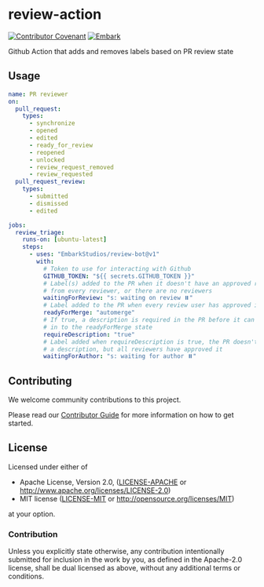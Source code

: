 # review-action

[![Contributor Covenant](https://img.shields.io/badge/contributor%20covenant-v1.4%20adopted-ff69b4.svg)](CODE_OF_CONDUCT.md)
[![Embark](https://img.shields.io/badge/embark-open%20source-blueviolet.svg)](https://embark.dev)

Github Action that adds and removes labels based on PR review state

## Usage

```yaml
name: PR reviewer
on:
  pull_request:
    types:
      - synchronize
      - opened
      - edited
      - ready_for_review
      - reopened
      - unlocked
      - review_request_removed
      - review_requested
  pull_request_review:
    types:
      - submitted
      - dismissed
      - edited

jobs:
  review_triage:
    runs-on: [ubuntu-latest]
    steps:
      - uses: "EmbarkStudios/review-bot@v1"
        with:
          # Token to use for interacting with Github
          GITHUB_TOKEN: "${{ secrets.GITHUB_TOKEN }}"
          # Label(s) added to the PR when it doesn't have an approved review
          # from every reviewer, or there are no reviewers
          waitingForReview: "s: waiting on review ⏸️"
          # Label added to the PR when every review user has approved it
          readyForMerge: "automerge"
          # If true, a description is required in the PR before it can move
          # in to the readyForMerge state
          requireDescription: "true"
          # Label added when requireDescription is true, the PR doesn't have
          # a description, but all reviewers have approved it
          waitingForAuthor: "s: waiting for author ⏸️"
```

## Contributing

We welcome community contributions to this project.

Please read our [Contributor Guide](CONTRIBUTING.md) for more information on how to get started.

## License

Licensed under either of

* Apache License, Version 2.0, ([LICENSE-APACHE](LICENSE-APACHE) or http://www.apache.org/licenses/LICENSE-2.0)
* MIT license ([LICENSE-MIT](LICENSE-MIT) or http://opensource.org/licenses/MIT)

at your option.

### Contribution

Unless you explicitly state otherwise, any contribution intentionally submitted for inclusion in the work by you, as defined in the Apache-2.0 license, shall be dual licensed as above, without any additional terms or conditions.
